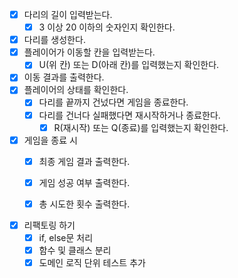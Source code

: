 - [x] 다리의 길이 입력받는다.
   - [x] 3 이상 20 이하의 숫자인지 확인한다.
- [x] 다리를 생성한다.
- [x] 플레이어가 이동할 칸을 입력받는다.
   - [x] U(위 칸) 또는 D(아래 칸)를 입력했는지 확인한다. 
- [x] 이동 결과를 출력한다.
- [x] 플레이어의 상태를 확인한다.
   - [x] 다리를 끝까지 건넜다면 게임을 종료한다.
   - [x] 다리를 건너다 실패했다면 재시작하거나 종료한다.
     - [x] R(재시작) 또는 Q(종료)를 입력했는지 확인한다.
- [x] 게임을 종료 시
   - [x] 최종 게임 결과 출력한다.
   - [x] 게임 성공 여부 출력한다.
   - [x] 총 시도한 횟수 출력한다.

  
- [x] 리팩토링 하기
  - [x] if, else문 처리
  - [x] 함수 및 클래스 분리
  - [x] 도메인 로직 단위 테스트 추가